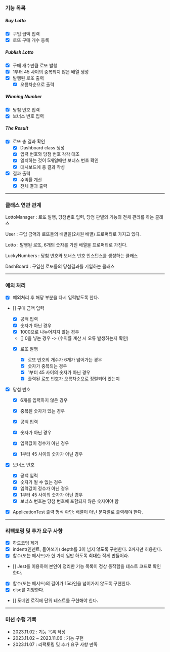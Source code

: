 ### 기능 목록

##### Buy Lotto

- [x] 구입 급액 입력
- [x] 로또 구매 개수 등록

##### Publish Lotto

- [x] 구매 개수만큼 로또 발행
- [x] 1부터 45 사이의 중복되지 않은 배열 생성
- [x] 발행된 로또 출력
  - [x] 오름차순으로 출력

##### Winning Number

- [x] 당첨 번호 입력
- [x] 보너스 번호 입력

##### The Result

- [x] 로또 총 결과 확인
  - [x] Dashboard class 생성
  - [x] 입력 번호와 당첨 번호 각각 대조
  - [x] 일치하는 것이 5개일때만 보너스 번호 확인
  - [x] 대시보드에 총 결과 작성
- [x] 결과 출력
  - [x] 수익률 계산
  - [x] 전체 결과 출력

---

### 클래스 연관 관계

LottoManager : 로또 발행, 당첨번호 입력, 당첨 판별의 기능의 전체 관리를 하는 클래스

User : 구입 금액과 로또들의 배열을(2차원 배열) 프로퍼티로 가지고 있다.

Lotto : 발행된 로또, 6개의 숫자를 가진 배열을 프로퍼티로 가진다.

LuckyNumbers : 당첨 번호와 보너스 번호 인스턴스를 생성하는 클래스

DashBoard : 구입한 로또들의 당첨결과를 기입하는 클래스

---

### 예외 처리

- [x] 예외처리 후 해당 부분을 다시 입력받도록 한다.

- [] 구매 금액 입력

  - [x] 공백 입력
  - [x] 숫자가 아닌 경우
  - [x] 1000으로 나누어지지 않는 경우
  - [] 0을 넣는 경우 -> (수익률 계산 시 오류 발생하는지 확인)

  - [x] 로또 발행

    - [x] 로또 번호의 개수가 6개가 넘어가는 경우
    - [x] 숫자가 중복되는 경우
    - [x] 1부터 45 사이의 숫자가 아닌 경우
    - [x] 출력된 로또 번호가 오름차순으로 정렬되어 있는지

- [x] 당첨 번호

  - [x] 6개를 입력하지 않은 경우
  - [x] 중복된 숫자가 있는 경우

  - [x] 공백 입력
  - [x] 숫자가 아닌 경우
  - [x] 입력값이 정수가 아닌 경우
  - [x] 1부터 45 사이의 숫자가 아닌 경우

- [x] 보너스 번호

  - [x] 공백 입력
  - [x] 숫자가 될 수 없는 경우
  - [x] 입력값이 정수가 아닌 경우
  - [x] 1부터 45 사이의 숫자가 아닌 경우
  - [x] 보너스 번호는 당첨 번호에 포함되지 않은 숫자여야 함

- [x] ApplicationTest 출력 형식 확인: 배열이 아닌 문자열로 출력해야 한다.

---

### 리팩토링 및 추가 요구 사항

- [x] 하드코딩 제거
- [x] indent(인덴트, 들여쓰기) depth를 3이 넘지 않도록 구현한다. 2까지만 허용한다.
- [x] 함수(또는 메서드)가 한 가지 일만 하도록 최대한 작게 만들어라.
- [] Jest를 이용하여 본인이 정리한 기능 목록이 정상 동작함을 테스트 코드로 확인한다.

- [x] 함수(또는 메서드)의 길이가 15라인을 넘어가지 않도록 구현한다.
- [x] else를 지양한다.
- [] 도메인 로직에 단위 테스트를 구현해야 한다.

---

### 미션 수행 기록

- 2023.11.02 : 기능 목록 작성
- 2023.11.02 ~ 2023.11.06 : 기능 구현
- 2023.11.07 : 리팩토링 및 추가 요구 사항 만족
